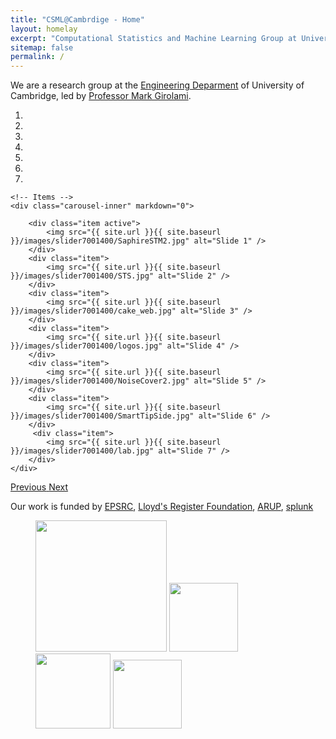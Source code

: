 ```yaml
---
title: "CSML@Cambrdige - Home"
layout: homelay
excerpt: "Computational Statistics and Machine Learning Group at University of Cambridge."
sitemap: false
permalink: /
---
```



We are a research group at the [Engineering Deparment](http://www.eng.cam.ac.uk/) of University of Cambridge, led by [Professor Mark Girolami](https://prof-girolami.uk/).

<div markdown="0" id="carousel" class="carousel slide" data-ride="carousel" data-interval="5000" data-pause="hover" >
    <!-- Menu -->
    <ol class="carousel-indicators">
        <li data-target="#carousel" data-slide-to="0" class="active"></li>
        <li data-target="#carousel" data-slide-to="1"></li>
        <li data-target="#carousel" data-slide-to="2"></li>
        <li data-target="#carousel" data-slide-to="3"></li>
        <li data-target="#carousel" data-slide-to="4"></li>
        <li data-target="#carousel" data-slide-to="5"></li>
        <li data-target="#carousel" data-slide-to="6"></li>
    </ol>

    <!-- Items -->
    <div class="carousel-inner" markdown="0">

        <div class="item active">
            <img src="{{ site.url }}{{ site.baseurl }}/images/slider7001400/SaphireSTM2.jpg" alt="Slide 1" />
        </div>
        <div class="item">
            <img src="{{ site.url }}{{ site.baseurl }}/images/slider7001400/STS.jpg" alt="Slide 2" />
        </div>
        <div class="item">
            <img src="{{ site.url }}{{ site.baseurl }}/images/slider7001400/cake_web.jpg" alt="Slide 3" />
        </div>
        <div class="item">
            <img src="{{ site.url }}{{ site.baseurl }}/images/slider7001400/logos.jpg" alt="Slide 4" />
        </div>
        <div class="item">
            <img src="{{ site.url }}{{ site.baseurl }}/images/slider7001400/NoiseCover2.jpg" alt="Slide 5" />
        </div>
        <div class="item">
            <img src="{{ site.url }}{{ site.baseurl }}/images/slider7001400/SmartTipSide.jpg" alt="Slide 6" />
        </div>       
         <div class="item">
            <img src="{{ site.url }}{{ site.baseurl }}/images/slider7001400/lab.jpg" alt="Slide 7" />
        </div>
    </div>
  <a class="left carousel-control" href="#carousel" role="button" data-slide="prev">
    <span class="glyphicon glyphicon-chevron-left" aria-hidden="true"></span>
    <span class="sr-only">Previous</span>
  </a>
  <a class="right carousel-control" href="#carousel" role="button" data-slide="next">
    <span class="glyphicon glyphicon-chevron-right" aria-hidden="true"></span>
    <span class="sr-only">Next</span>
  </a>
</div>



Our work is funded by [EPSRC](https://epsrc.ukri.org/), [Lloyd's Register Foundation](https://www.lrfoundation.org.uk/en/), [ARUP](https://www.arup.com/), [splunk](https://www.splunk.com/)

<figure class="fourth">
  <img src="{{ site.url }}{{ site.baseurl }}/images/logopic/logo-esprc.png" style="width: 210px">
  <img src="{{ site.url }}{{ site.baseurl }}/images/logopic/logo-lrf.svg" style="width: 110px">
  <img src="{{ site.url }}{{ site.baseurl }}/images/logopic/logo-arup.png" style="width: 120px">
  <img src="{{ site.url }}{{ site.baseurl }}/images/logopic/logo-splunk-black-white-bg.png" style="width: 110px">
</figure>
